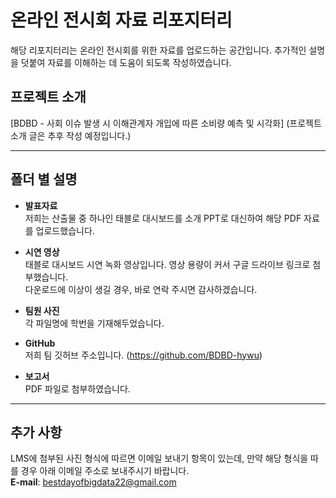 # 온라인 전시회 자료 리포지터리

해당 리포지터리는 온라인 전시회를 위한 자료를 업로드하는 공간입니다. 추가적인 설명을 덧붙여 자료를 이해하는 데 도움이 되도록 작성하였습니다.

## 프로젝트 소개
[BDBD - 사회 이슈 발생 시 이해관계자 개입에 따른 소비량 예측 및 시각화]
(프로젝트 소개 글은 추후 작성 예정입니다.)

---

## 폴더 별 설명

- **발표자료**  
  저희는 산출물 중 하나인 태블로 대시보드를 소개 PPT로 대신하여 해당 PDF 자료를 업로드했습니다.

- **시연 영상**  
  태블로 대시보드 시연 녹화 영상입니다. 영상 용량이 커서 구글 드라이브 링크로 첨부했습니다.  
  다운로드에 이상이 생길 경우, 바로 연락 주시면 감사하겠습니다.  

- **팀원 사진**  
  각 파일명에 학번을 기재해두었습니다.

- **GitHub**  
  저희 팀 깃허브 주소입니다. (https://github.com/BDBD-hywu)

- **보고서**  
  PDF 파일로 첨부하였습니다.

---

## 추가 사항
LMS에 첨부된 사진 형식에 따르면 이메일 보내기 항목이 있는데, 만약 해당 형식을 따를 경우 아래 이메일 주소로 보내주시기 바랍니다.  
**E-mail**: bestdayofbigdata22@gmail.com
